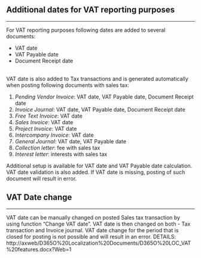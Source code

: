 ## **Additional dates for VAT reporting purposes** ##
-----

For VAT reporting purposes following dates are added to several documents:

* VAT date
* VAT Payable date
* Document Receipt date
<br/><br/>

VAT date is also added to Tax transactions and is generated automatically when posting following documents with sales tax:

1.	_Pending Vendor Invoice_:  VAT date, VAT Payable date, Document Receipt date
2.	_Invoice Journal_:   VAT date, VAT Payable date, Document Receipt date
3.	_Free Text Invoice_:  VAT date
4.	_Sales Invoice_:  VAT date
5.	_Project Invoice_:  VAT date
6.	_Intercompany Invoice_:  VAT date
7.	_General Journal_:  VAT date, VAT Payable date
8.	_Collection letter_:  fee with sales tax
9.	_Interest letter_:  interests with sales tax


Additional setup is available for VAT date and VAT Payable date calculation. VAT date validation is also added. If VAT date is missing, posting of such document will result in error.



## **VAT Date change** ##
-----

VAT date can be manually changed on posted Sales tax transaction by using function “Change VAT date”. VAT date is then changed on both - Tax transaction and Invoice journal. VAT date change for the period that is closed for posting is not possible and will result in an error.
DETAILS: http://axweb/D365O%20Localization%20Documents/D365O%20LOC_VAT%20features.docx?Web=1






